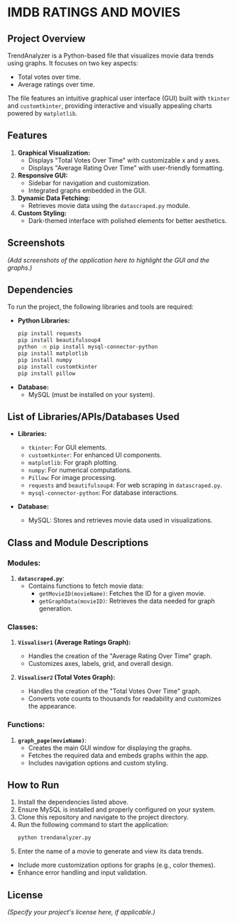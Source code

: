 #   IMDB RATINGS AND MOVIES

## Project Overview
TrendAnalyzer is a Python-based file  that visualizes movie data trends using graphs. It focuses on two key aspects:
- Total votes over time.
- Average ratings over time.

The file features an intuitive graphical user interface (GUI) built with `tkinter` and `customtkinter`, providing interactive and visually appealing charts powered by `matplotlib`.

## Features
1. **Graphical Visualization:**
   - Displays "Total Votes Over Time" with customizable x and y axes.
   - Displays "Average Rating Over Time" with user-friendly formatting.
2. **Responsive GUI:**
   - Sidebar for navigation and customization.
   - Integrated graphs embedded in the GUI.
3. **Dynamic Data Fetching:**
   - Retrieves movie data using the `datascraped.py` module.
4. **Custom Styling:**
   - Dark-themed interface with polished elements for better aesthetics.

## Screenshots
*(Add screenshots of the application here to highlight the GUI and the graphs.)*

## Dependencies
To run the project, the following libraries and tools are required:

- **Python Libraries:**
  ```bash
  pip install requests
  pip install beautifulsoup4
  python -m pip install mysql-connector-python
  pip install matplotlib
  pip install numpy
  pip install customtkinter
  pip install pillow
  ```
- **Database:**
  - MySQL (must be installed on your system).

## List of Libraries/APIs/Databases Used
- **Libraries:**
  - `tkinter`: For GUI elements.
  - `customtkinter`: For enhanced UI components.
  - `matplotlib`: For graph plotting.
  - `numpy`: For numerical computations.
  - `Pillow`: For image processing.
  - `requests` and `beautifulsoup4`: For web scraping in `datascraped.py`.
  - `mysql-connector-python`: For database interactions.

- **Database:**
  - MySQL: Stores and retrieves movie data used in visualizations.

## Class and Module Descriptions

### Modules:
1. **`datascraped.py`**:
   - Contains functions to fetch movie data:
     - `getMovieID(movieName)`: Fetches the ID for a given movie.
     - `getGraphData(movieID)`: Retrieves the data needed for graph generation.

### Classes:
1. **`Visualiser1` (Average Ratings Graph):**
   - Handles the creation of the "Average Rating Over Time" graph.
   - Customizes axes, labels, grid, and overall design.

2. **`Visualiser2` (Total Votes Graph):**
   - Handles the creation of the "Total Votes Over Time" graph.
   - Converts vote counts to thousands for readability and customizes the appearance.

### Functions:
1. **`graph_page(movieName)`**:
   - Creates the main GUI window for displaying the graphs.
   - Fetches the required data and embeds graphs within the app.
   - Includes navigation options and custom styling.

## How to Run
1. Install the dependencies listed above.
2. Ensure MySQL is installed and properly configured on your system.
3. Clone this repository and navigate to the project directory.
4. Run the following command to start the application:
   ```bash
   python trendanalyzer.py
   ```
5. Enter the name of a movie to generate and view its data trends.



- Include more customization options for graphs (e.g., color themes).
- Enhance error handling and input validation.

## License
*(Specify your project's license here, if applicable.)*

